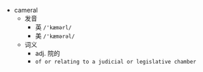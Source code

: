 - cameral
  - 发音
    - 英 `/'kæmərl/`
    - 美 `/'kæmərəl/`
  - 词义
    - adj. 院的
    - `of or relating to a judicial or legislative chamber `
